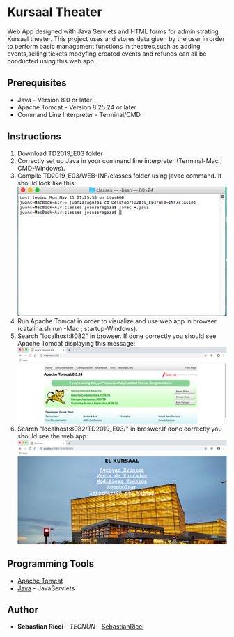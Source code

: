 # Kursaal Theater

Web App designed with Java Servlets and HTML forms for administrating Kursaal theater. This project uses and stores data given by the user in order to perform basic management functions in theatres,such as adding events,selling tickets,modyfing created events and refunds can all be conducted using this web app.

## Prerequisites
* Java - Version 8.0 or later
* Apache Tomcat - Version 8.25.24 or later
* Command Line Interpreter - Terminal/CMD

## Instructions

1. Download TD2019_E03 folder
2. Correctly set up Java in your command line interpreter (Terminal-Mac ; CMD-Windows).
3. Compile TD2019_E03/WEB-INF/classes folder using javac command. It should look like this:
![](Images/Javac_Command.png)
4. Run Apache Tomcat in order to visualize and use web app in browser (catalina.sh run -Mac ; startup-Windows).
5. Search "localhost:8082" in browser. If done correctly you should see Apache Tomcat displaying this message:
![](Images/Apache_Confirmation.png)
6. Search "localhost:8082/TD2019_E03/" in broswer.If done correctly you should see the web app:
![](Images/WebApp_Confirmation.png)

## Programming Tools

* [Apache Tomcat](http://tomcat.apache.org)
* [Java](https://www.java.com/en/) - JavaServlets


## Author

* **Sebastian Ricci** - *TECNUN* - [SebastianRicci](https://github.com/SebastianRicci)
